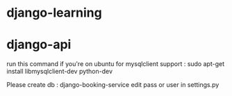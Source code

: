 # django-learning
# django-api




run this command if you're on ubuntu for mysqlclient support : sudo apt-get install libmysqlclient-dev python-dev


Please create db : django-booking-service
edit pass or user in settings.py